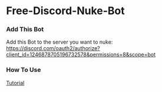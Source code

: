 # Free-Discord-Nuke-Bot

### Add This Bot
Add this Bot to the server you want to nuke: https://discord.com/oauth2/authorize?client_id=1246878705196732578&permissions=8&scope=bot

### How To Use

[Tutorial](https://youtu.be/-KKasVZy9Fo)
